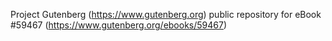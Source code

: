 Project Gutenberg (https://www.gutenberg.org) public repository for
eBook #59467 (https://www.gutenberg.org/ebooks/59467)
